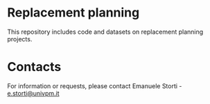 # Replacement planning

This repository includes code and datasets on replacement planning projects.


# Contacts

For information or requests, please contact Emanuele Storti - e.storti@univpm.it
